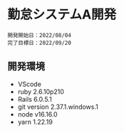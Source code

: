 # 勤怠システムA開発

    開発開始日：2022/08/04
    完了目標日：2022/09/20

## 開発環境

* VScode
* ruby 2.6.10p210
* Rails 6.0.5.1
* git version 2.37.1.windows.1
* node v16.16.0
* yarn 1.22.19